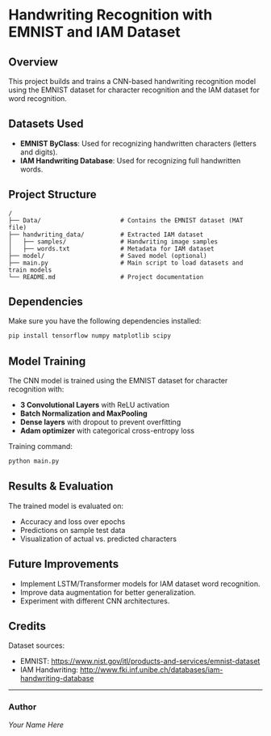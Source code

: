 # Handwriting Recognition with EMNIST and IAM Dataset

## Overview
This project builds and trains a CNN-based handwriting recognition model using the EMNIST dataset for character recognition and the IAM dataset for word recognition.

## Datasets Used
- **EMNIST ByClass**: Used for recognizing handwritten characters (letters and digits).
- **IAM Handwriting Database**: Used for recognizing full handwritten words.

## Project Structure
```
/
├── Data/                      # Contains the EMNIST dataset (MAT file)
├── handwriting_data/          # Extracted IAM dataset
│   ├── samples/               # Handwriting image samples
│   ├── words.txt              # Metadata for IAM dataset
├── model/                     # Saved model (optional)
├── main.py                    # Main script to load datasets and train models
└── README.md                  # Project documentation
```

## Dependencies
Make sure you have the following dependencies installed:
```bash
pip install tensorflow numpy matplotlib scipy
```

## Model Training
The CNN model is trained using the EMNIST dataset for character recognition with:
- **3 Convolutional Layers** with ReLU activation
- **Batch Normalization and MaxPooling**
- **Dense layers** with dropout to prevent overfitting
- **Adam optimizer** with categorical cross-entropy loss

Training command:
```python
python main.py
```

## Results & Evaluation
The trained model is evaluated on:
- Accuracy and loss over epochs
- Predictions on sample test data
- Visualization of actual vs. predicted characters

## Future Improvements
- Implement LSTM/Transformer models for IAM dataset word recognition.
- Improve data augmentation for better generalization.
- Experiment with different CNN architectures.

## Credits
Dataset sources:
- EMNIST: https://www.nist.gov/itl/products-and-services/emnist-dataset
- IAM Handwriting: http://www.fki.inf.unibe.ch/databases/iam-handwriting-database

---
### Author
*Your Name Here*
